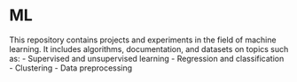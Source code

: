 # ML
This repository contains projects and experiments in the field of machine learning. It includes algorithms, documentation, and datasets on topics such as:  - Supervised and unsupervised learning - Regression and classification - Clustering - Data preprocessing

